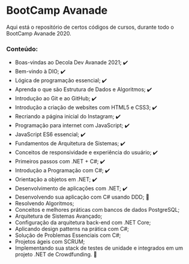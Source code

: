 # BootCamp Avanade
Aqui está o repositório de certos códigos de cursos, durante todo o BootCamp Avanade 2020.

### Conteúdo:
  - Boas-vindas ao Decola Dev Avanade 2021; :heavy_check_mark:
  - Bem-vindo à DIO; :heavy_check_mark:
  - Lógica de programação essencial; :heavy_check_mark:
  - Aprenda o que são Estrutura de Dados e Algoritmos; :heavy_check_mark:
  - Introdução ao Git e ao GitHub; :heavy_check_mark:
  - Introdução a criação de websites com HTML5 e CSS3; :heavy_check_mark:
  - Recriando a página inicial do Instagram; :heavy_check_mark:
  - Programação para internet com JavaScript; :heavy_check_mark:
  - JavaScript ES6 essencial; :heavy_check_mark:
  - Fundamentos de Arquitetura de Sistemas; :heavy_check_mark:
  - Conceitos de responsividade e experiência do usuário; :heavy_check_mark:
  - Primeiros passos com .NET + C#; :heavy_check_mark:
  - Introdução a Programação com C#; :heavy_check_mark:
  - Orientação a objetos em .NET; :heavy_check_mark:
  - Desenvolvimento de aplicações com .NET; :heavy_check_mark:
  - Desenvolvendo sua aplicação com C# usando DDD; :memo:
  - Resolvendo Algoritmos;
  - Conceitos e melhores práticas com bancos de dados PostgreSQL;
  - Arquitetura de Sistemas Avançado;
  - Configuração da arquitetura back-end com .NET Core;
  - Aplicando design patterns na prática com C#;
  - Solução de Problemas Essenciais com C#;
  - Projetos ágeis com SCRUM;
  - Implementando sua stack de testes de unidade e integrados em um projeto .NET de Crowdfunding. :checkered_flag:
